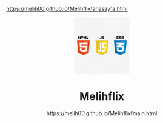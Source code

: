 https://melih00.github.io/Melihflix/anasayfa.html

<p align="center">
  <img src="./htmlcssjs.png" height="150" >
  
</p>
<h1 align="center">
  Melihflix
</h1>
<p align="center">
  https://melih00.github.io/Melihflix/main.html
</p>
